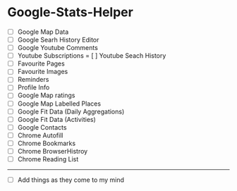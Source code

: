 # Google-Stats-Helper
- [ ] Google Map Data
- [ ] Google Searh History Editor
- [ ] Google Youtube Comments
- [ ] Youtube Subscriptions
= [ ] Youtube Seach History
- [ ] Favourite Pages
- [ ] Favourite Images
- [ ] Reminders
- [ ] Profile Info
- [ ] Google Map ratings
- [ ] Google Map Labelled Places
- [ ] Google Fit Data (Daily Aggregations)
- [ ] Google Fit Data (Activities)
- [ ] Google Contacts
- [ ] Chrome Autofill
- [ ] Chrome Bookmarks
- [ ] Chrome BrowserHistroy
- [ ] Chrome Reading List
--------------------------------
- [ ] Add things as they come to my mind
